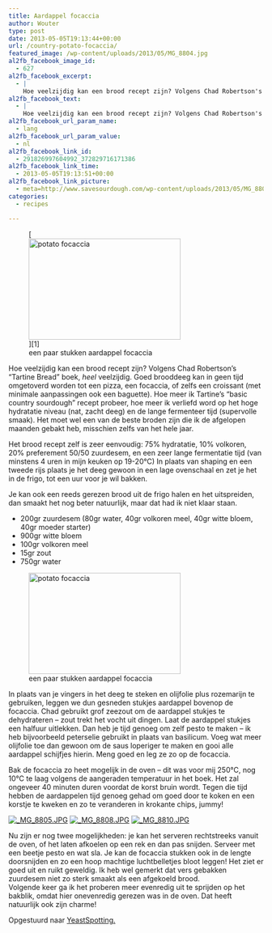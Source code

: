 ```yaml
---
title: Aardappel focaccia
author: Wouter
type: post
date: 2013-05-05T19:13:44+00:00
url: /country-potato-focaccia/
featured_image: /wp-content/uploads/2013/05/MG_8804.jpg
al2fb_facebook_image_id:
  - 627
al2fb_facebook_excerpt:
  - |
    Hoe veelzijdig kan een brood recept zijn? Volgens Chad Robertson's "Tartine Bread" boek, <em>heel</em> veelzijdig. Goed brooddeeg kan in geen tijd omgetoverd worden tot een pizza, een focaccia, of zelfs een croissant (met minimale aanpassingen ook een baguette). Hoe meer ik Tartine's "basic country sourdough" recept probeer, hoe meer ik verliefd word op het hoge hydratatie niveau (nat, zacht deeg) en de lange fermenteer tijd (supervolle smaak). Het moet wel een van de beste broden zijn die ik de afgelopen maanden gebakt heb, misschien zelfs van het hele jaar.
al2fb_facebook_text:
  - |
    Hoe veelzijdig kan een brood recept zijn? Volgens Chad Robertson's "Tartine Bread" boek, <em>heel</em> veelzijdig. Goed brooddeeg kan in geen tijd omgetoverd worden tot een pizza, een focaccia, of zelfs een croissant (met minimale aanpassingen ook een baguette). Hoe meer ik Tartine's "basic country sourdough" recept probeer, hoe meer ik verliefd word op het hoge hydratatie niveau (nat, zacht deeg) en de lange fermenteer tijd (supervolle smaak). Het moet wel een van de beste broden zijn die ik de afgelopen maanden gebakt heb, misschien zelfs van het hele jaar.
al2fb_facebook_url_param_name:
  - lang
al2fb_facebook_url_param_value:
  - nl
al2fb_facebook_link_id:
  - 291826997604992_372829716171386
al2fb_facebook_link_time:
  - 2013-05-05T19:13:51+00:00
al2fb_facebook_link_picture:
  - meta=http://www.savesourdough.com/wp-content/uploads/2013/05/MG_8804-300x200.jpg
categories:
  - recipes

---
```

<figure id="attachment_627" style="width: 300px" class="wp-caption aligncenter">[<img class="size-medium wp-image-627" title="potato focaccia" alt="potato focaccia" src="http://www.redzuurdesem.be/wp-content/uploads/2013/05/MG_8804-300x200.jpg" width="300" height="200" srcset="http://www.redzuurdesem.be/wp-content/uploads/2013/05/MG_8804-300x200.jpg 300w, http://www.redzuurdesem.be/wp-content/uploads/2013/05/MG_8804-700x466.jpg 700w, http://www.redzuurdesem.be/wp-content/uploads/2013/05/MG_8804.jpg 1024w" sizes="(max-width: 300px) 100vw, 300px" />][1]<figcaption class="wp-caption-text">een paar stukken aardappel focaccia</figcaption></figure> 

Hoe veelzijdig kan een brood recept zijn? Volgens Chad Robertson&#8217;s &#8220;Tartine Bread&#8221; boek, _heel_ veelzijdig. Goed brooddeeg kan in geen tijd omgetoverd worden tot een pizza, een focaccia, of zelfs een croissant (met minimale aanpassingen ook een baguette). Hoe meer ik Tartine&#8217;s &#8220;basic country sourdough&#8221; recept probeer, hoe meer ik verliefd word op het hoge hydratatie niveau (nat, zacht deeg) en de lange fermenteer tijd (supervolle smaak). Het moet wel een van de beste broden zijn die ik de afgelopen maanden gebakt heb, misschien zelfs van het hele jaar.

Het brood recept zelf is zeer eenvoudig: 75% hydratatie, 10% volkoren, 20% preferement 50/50 zuurdesem, en een zeer lange fermentatie tijd (van minstens 4 uren in mijn keuken op 19-20°C) In plaats van shaping en een tweede rijs plaats je het deeg gewoon in een lage ovenschaal en zet je het in de frigo, tot een uur voor je wil bakken.
  
Je kan ook een reeds gerezen brood uit de frigo halen en het uitspreiden, dan smaakt het nog beter natuurlijk, maar dat had ik niet klaar staan.

  * <span style="line-height: 15px;">200gr zuurdesem (80gr water, 40gr volkoren meel, 40gr witte bloem, 40gr moeder starter)</span>
  * 900gr witte bloem
  * 100gr volkoren meel
  * 15gr zout
  * 750gr water

<figure id="attachment_627" style="width: 300px" class="wp-caption aligncenter"><a href="http://www.redzuurdesem.be/wp-content/uploads/2013/05/MG_8804.jpg"><img class="size-medium wp-image-627" title="potato focaccia" alt="potato focaccia" src="http://www.redzuurdesem.be/wp-content/uploads/2013/05/MG_8804-300x200.jpg" width="300" height="200" srcset="http://www.redzuurdesem.be/wp-content/uploads/2013/05/MG_8804-300x200.jpg 300w, http://www.redzuurdesem.be/wp-content/uploads/2013/05/MG_8804-700x466.jpg 700w, http://www.redzuurdesem.be/wp-content/uploads/2013/05/MG_8804.jpg 1024w" sizes="(max-width: 300px) 100vw, 300px" /></a><figcaption class="wp-caption-text">een paar stukken aardappel focaccia</figcaption></figure>

<div style="clear: both;">
  In plaats van je vingers in het deeg te steken en olijfolie plus rozemarijn te gebruiken, leggen we dun gesneden stukjes aardappel bovenop de focaccia. Chad gebruikt grof zeezout om de aardappel stukjes te dehydrateren &#8211; zout trekt het vocht uit dingen. Laat de aardappel stukjes een halfuur uitlekken. Dan heb je tijd genoeg om zelf pesto te maken &#8211; ik heb bijvoorbeeld peterselie gebruikt in plaats van basilicum. Voeg wat meer olijfolie toe dan gewoon om de saus loperiger te maken en gooi alle aardappel schijfjes hierin. Meng goed en leg ze zo op de focaccia.</p> 
  
  <p>
    Bak de focaccia zo heet mogelijk in de oven &#8211; dit was voor mij 250°C, nog 10°C te laag volgens de aangeraden temperatuur in het boek. Het zal ongeveer 40 minuten duren voordat de korst bruin wordt. Tegen die tijd hebben de aardappelen tijd genoeg gehad om goed door te koken en een korstje te kweken en zo te veranderen in krokante chips, jummy!
  </p>
</div>


<p><a href="http://lh4.ggpht.com/-LNPH8g7UVQE/UYanw0AG0OI/AAAAAAAAG1k/hIoQ37ncgw8/s1024/_MG_8805.JPG" link="https://picasaweb.google.com/108809100421188137955/Savesourdough#5874567220986040546" title="" ><img src="http://lh4.ggpht.com/-LNPH8g7UVQE/UYanw0AG0OI/AAAAAAAAG1k/hIoQ37ncgw8/w400-o/_MG_8805.JPG" alt="_MG_8805.JPG" title="" class="alignleft pe2-photo"  /></a> <a href="http://lh5.ggpht.com/-RHXYm8AyJpg/UYanySXpMZI/AAAAAAAAG1s/JqteWrLphB4/s1024/_MG_8808.JPG" link="https://picasaweb.google.com/108809100421188137955/Savesourdough#5874567246317695378" title="" ><img src="http://lh5.ggpht.com/-RHXYm8AyJpg/UYanySXpMZI/AAAAAAAAG1s/JqteWrLphB4/w400-o/_MG_8808.JPG" alt="_MG_8808.JPG" title="" class="alignleft pe2-photo"  /></a> <a href="http://lh3.ggpht.com/-qtOc1xMxa8o/UYanzjVaGWI/AAAAAAAAG10/iN2oBy6CcIo/s1024/_MG_8810.JPG" link="https://picasaweb.google.com/108809100421188137955/Savesourdough#5874567268051589474" title="" ><img src="http://lh3.ggpht.com/-qtOc1xMxa8o/UYanzjVaGWI/AAAAAAAAG10/iN2oBy6CcIo/w400-o/_MG_8810.JPG" alt="_MG_8810.JPG" title="" class="alignleft pe2-photo"  /></a></p>

<div style="clear: both;">
  Nu zijn er nog twee mogelijkheden: je kan het serveren rechtstreeks vanuit de oven, of het laten afkoelen op een rek en dan pas snijden. Serveer met een beetje pesto en wat sla. Je kan de focaccia stukken ook in de lengte doorsnijden en zo een hoop machtige luchtbelletjes bloot leggen! Het ziet er goed uit en ruikt geweldig. Ik heb wel gemerkt dat vers gebakken zuurdesem niet zo sterk smaakt als een afgekoeld brood.<br /> Volgende keer ga ik het proberen meer evenredig uit te sprijden op het bakblik, omdat hier onevenredig gerezen was in de oven. Dat heeft natuurlijk ook zijn charme!
</div>

Opgestuurd naar [YeastSpotting.][2]

 [1]: http://www.redzuurdesem.be/wp-content/uploads/2013/05/MG_8804.jpg
 [2]: http://www.wildyeastblog.com/category/yeastspotting/